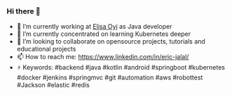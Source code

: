 ### Hi there 👋

- 🔭 I’m currently working at [Elisa Oyj](https://github.com/ElisaOyj) as Java developer
- 🌱 I’m currently concentrated on learning Kubernetes deeper
- 👯 I’m looking to collaborate on opensource projects, tutorials and educational projects
- 📫 How to reach me: https://www.linkedin.com/in/eric-jalal/
- ⚡ Keywords: #backend #java #kotlin #android #springboot #kubernetes #docker #jenkins #springmvc #git #automation #aws #robottest #Jackson #elastic #redis 
